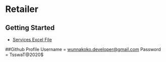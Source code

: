 # Retailer

## Getting Started

- [Services Excel File](https://drive.google.com/file/d/1LWElD08X0mmRCQ4VNPuXTGl9LPwaX71F/view?usp=sharing)

##Github Profile
    Username = wunnakoko.developer@gmail.com
    Password  = TsswaT@2020$
    
